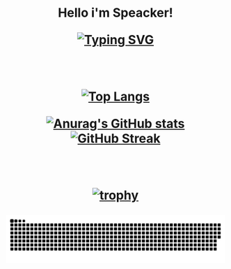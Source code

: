 <h1 align="center"> Hello i'm Speacker! </p>
<a href="https://git.io/typing-svg"><img src="https://readme-typing-svg.demolab.com?font=Fira+Code&weight=1000&size=40&duration=1000&pause=1000&color=057800&center=true&vCenter=true&width=700&lines=C%2B%2B+Main+Programmer;High+School+Student;ULTRAKILL+AND+JOJOLANDS+FAN;3D+Mediocre+Artist;Biggest+Nerd+Ever+%3A)" alt="Typing SVG" /></a>

<br><br>
[![Top Langs](https://github-readme-stats.vercel.app/api/top-langs/?username=speackerdev&layout=compact)](https://github.com/speackerdev/github-readme-stats)

[![Anurag's GitHub stats](https://github-readme-stats.vercel.app/api?username=speackerdev)](https://github.com/speackerdev/github-readme-stats)
[![GitHub Streak](https://streak-stats.demolab.com/?user=speackerdev)](https://git.io/streak-stats)

<br><br>
[![trophy](https://github-profile-trophy.vercel.app/?username=speackerdev&theme=onedark&row=2&column=3)](https://github.com/speackerdev/github-profile-trophy)

![Snake animation](https://github.com/SpeackerDev/SpeackerDev/blob/output/github-contribution-grid-snake.svg)
